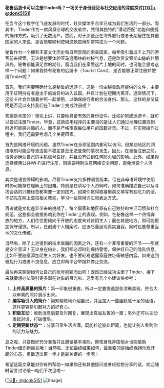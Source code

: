 **秘鲁远游卡可以注册Tinder吗？一场关于身份验证与社交应用的深度探讨[[TG💪+ @donk5151](https://t.me/s/donk5151)]**

在当今这个数字化飞速发展的时代，社交媒体平台早已成为我们生活的一部分。而其中，Tinder作为一款风靡全球的交友软件，凭借其独特的“滑动匹配”功能和便捷的操作方式，吸引了无数用户。然而，对于那些正在海外旅行或者长期居住在其他国家的人来说，是否能够顺利使用这款应用却常常成为一个问题。

秘鲁作为一个拥有丰富文化历史和自然景观的南美国家，每年吸引着成千上万的游客前来探索。无论是想要体验亚马逊雨林的神秘气息，还是欣赏安第斯山脉的壮丽风光，秘鲁都能满足你的期待。而当我们在享受这片土地的同时，也可能会思考这样一个问题：如果我持有秘鲁的远游卡（Tourist Card），是否能够正常注册并使用Tinder呢？

首先，我们需要明确什么是秘鲁的远游卡。这是一份由秘鲁政府提供的文件，主要用于证明持有者是出于旅游目的进入该国，并且计划在短期内离开。通常情况下，这份卡片会伴随着护照一起使用，以确保旅行者的合法身份。那么，这样的身份证明是否足以支持我们在Tinder上完成注册呢？

答案是肯定的！理论上讲，只要你具备有效的身份证件，比如护照或远游卡，就可以尝试注册Tinder。毕竟，这款应用程序的主要目的是让人们通过地理位置找到附近可能感兴趣的人，而不是严格审查每位用户的国籍背景。不过，在实际操作过程中，我们还需要考虑几个关键因素。

首先是网络环境的问题。虽然Tinder在全球范围内都可以访问，但某些地区的网络限制可能会导致连接不稳定甚至无法登录的情况发生。因此，在准备注册之前，请务必确认自己的手机信号良好，并且没有受到任何防火墙的影响。此外，如果你选择使用公共Wi-Fi进行注册，则需要特别注意网络安全问题，避免泄露个人信息。

其次是语言障碍的影响。尽管Tinder支持多种语言版本，但在非母语环境中使用时仍可能存在理解上的困难。特别是在填写个人资料时，如何准确描述自己以及寻找合适的兴趣标签都需要一定的技巧。如果你觉得直接用英文填写有些吃力的话，不妨先在网上查找相关教程，学习一些常用词汇和表达方式。

再者就是文化差异带来的挑战了。每个国家和地区都有自己独特的生活习惯和社会规范，这些都会直接影响到你在Tinder上的表现。例如，在秘鲁这样一个热情奔放的地方，人们往往更倾向于开放的态度来对待陌生人；而在其他地方，则可能更加保守谨慎。所以，在创建个人档案时，应该尽量展现真实自我，同时也要尊重当地的文化传统。

当然啦，除了上述提到的技术层面的因素之外，还有一个非常重要的环节——那就是安全意识！无论身在何处，我们都必须时刻保持警惕，保护好自己的隐私信息。比如不要随意添加陌生人为好友，也不要轻易透露家庭住址等敏感内容。如果遇到骚扰行为或者不良信息，应立即向平台举报并停止交流。

最后再来聊聊如何让自己的账号脱颖而出吧！既然已经成功注册了Tinder，接下来就要想办法吸引更多潜在对象的目光啦。这里有几个小建议供参考：

1. **上传高质量的照片**：第一印象很重要，所以一定要挑选那些清晰美观、符合大众审美的照片展示出来。
2. **编写吸引人的简介**：简短精炼地介绍自己，并且加入一些幽默感十足的话语，这样更容易引起对方的好奇心。
3. **积极互动**：收到消息后要及时回复，展现出真诚友善的一面；另外还可以主动发起对话，打破僵局。
4. **定期更新状态****：分享日常生活点滴，既能拉近彼此距离，也能让别人看到你的活力与魅力。

总之呢，只要做好充分准备并且遵循基本准则，即使身处异国他乡也能借助Tinder结识新朋友哦！当然啦，无论最终结果如何，最重要的是始终保持乐观开朗的心态，勇敢迈出第一步才是最关键的一步呢！

希望这篇文章能对你有所帮助～如果你还有其他疑问或者经验想分享的话，欢迎随时留言讨论哦～咱们下次见啦～

[[TG💪+ @donk5151](https://t.me/s/donk5151) ![Image](https://i.postimg.cc/rwNCRYN7/Snipaste-2025-04-30-17-27-05.png)]